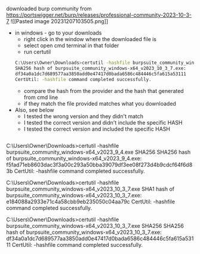 downloaded burp community from https://portswigger.net/burp/releases/professional-community-2023-10-3-7
![[Pasted image 20231207103505.png]]
- in windows - go to your downloads
	- right click in the window where the downloaded file is
	- select open cmd terminal in that folder
	- run certutil
	```bash
	C:\Users\Owner\Downloads>certutil -hashfile burpsuite_community_windows-x64_v2023_10_3_7.exe SHA256
	SHA256 hash of burpsuite_community_windows-x64_v2023_10_3_7.exe:
	df34a0a1dc7d689577aa3850add0e47417d0bada6586c484446c5fa615a53111
	CertUtil: -hashfile command completed successfully.
	```
	- compare the hash from the provider and the hash that generated from cmd line
	- if they match the file provided matches what you downloaded
- Also, see below 
	- I tested the wrong version and they didn't match
	- I tested the correct version and didn't include the specific HASH
	- I tested the correct version and included the specific HASH 
	```bash
C:\Users\Owner\Downloads>certutil -hashfile burpsuite_community_windows-x64_v2023_9_4.exe SHA256
SHA256 hash of burpsuite_community_windows-x64_v2023_9_4.exe:
f5fad71eb8603dac3f3a00c293a50bba39079df3ee08f273d4b9cdcf64f6d83b
CertUtil: -hashfile command completed successfully.

C:\Users\Owner\Downloads>certutil -hashfile burpsuite_community_windows-x64_v2023_10_3_7.exe
SHA1 hash of burpsuite_community_windows-x64_v2023_10_3_7.exe:
e184088a2933e71c4a58cbb9eb235050c04aa79c
CertUtil: -hashfile command completed successfully.

C:\Users\Owner\Downloads>certutil -hashfile burpsuite_community_windows-x64_v2023_10_3_7.exe SHA256
SHA256 hash of burpsuite_community_windows-x64_v2023_10_3_7.exe:
df34a0a1dc7d689577aa3850add0e47417d0bada6586c484446c5fa615a53111
CertUtil: -hashfile command completed successfully.
```